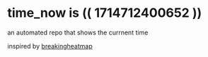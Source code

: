 # time_now is (( 1714712400652 ))

an automated repo that shows the currnent time

inspired by [breakingheatmap](https://github.com/breakingheatmap/breakingheatmap)